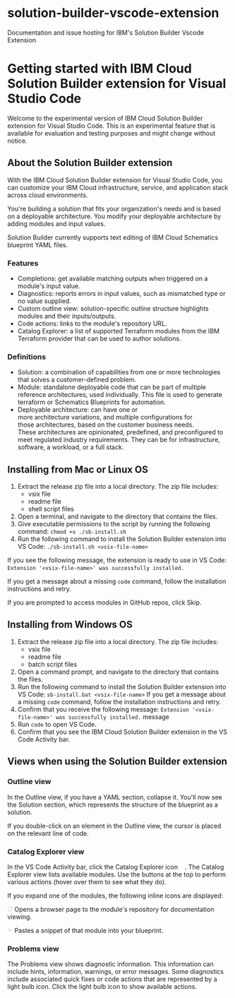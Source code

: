 # solution-builder-vscode-extension
Documentation and issue hosting for IBM's Solution Builder Vscode Extension
# Getting started with IBM Cloud Solution Builder extension for Visual Studio Code

Welcome to the experimental version of IBM Cloud Solution Builder extension for Visual Studio Code. This is an experimental feature that is available for evaluation and testing purposes and might change without notice.

## About the Solution Builder extension

With the IBM Cloud Solution Builder extension for Visual Studio Code, you can customize your IBM Cloud infrastructure, service, and application stack across cloud environments.

You're building a solution that fits your organization's needs and is based on a deployable architecture. You modify your deployable architecture by adding modules and input values.

Solution Builder currently supports text editing of IBM Cloud Schematics blueprint YAML files.

### Features

- Completions: get available matching outputs when triggered on a module's input value.
- Diagnostics: reports errors in input values, such as mismatched type or no value supplied.
- Custom outline view: solution-specific outline structure highlights modules and their inputs/outputs.
- Code actions: links to the module's repository URL.
- Catalog Explorer: a list of supported Terraform modules from the IBM Terraform provider that can be used to author solutions.

### Definitions

- Solution: a combination of capabilities from one or more technologies that solves a customer-defined problem.
- Module: standalone deployable code that can be part of multiple reference architectures, used individually. This file is used to generate terraform or Schematics Blueprints for automation.
- Deployable architecture: can have one or more architecture variations, and multiple configurations for those architectures, based on the customer business needs. These architectures are opinionated, predefined, and preconfigured to meet regulated industry requirements. They can be for infrastructure, software, a workload, or a full stack.

## Installing from Mac or Linux OS

1. Extract the release zip file into a local directory. The zip file includes:
   - vsix file
   - readme file
   - shell script files
2. Open a terminal, and navigate to the directory that contains the files.
3. Give executable permissions to the script by running the following command:
   `chmod +x ./sb-install.sh`
4. Run the following command to install the Solution Builder extension into VS Code:
   `./sb-install.sh <vsix-file-name>`

If you see the following message, the extension is ready to use in VS Code: `Extension '<vsix-file-name>' was successfully installed.`

If you get a message about a missing `code` command, follow the installation instructions and retry.

If you are prompted to access modules in GitHub repos, click Skip.

## Installing from Windows OS

1. Extract the release zip file into a local directory. The zip file includes:
   - vsix file
   - readme file
   - batch script files
2. Open a command prompt, and navigate to the directory that contains the files.
3. Run the following command to install the Solution Builder extension into VS Code:
   `sb-install.bat <vsix-file-name>`
   If you get a message about a missing `code` command, follow the installation instructions and retry.
4. Confirm that you receive the following message: `Extension '<vsix-file-name>' was successfully installed.` message
5. Run `code` to open VS Code.
6. Confirm that you see the IBM Cloud Solution Builder extension in the VS Code Activity bar.

## Views when using the Solution Builder extension

### Outline view

In the Outline view, if you have a YAML section, collapse it. You'll now see the Solution section, which represents the structure of the blueprint as a solution.

If you double-click on an element in the Outline view, the cursor is placed on the relevant line of code.

### Catalog Explorer view

In the VS Code Activity bar, click the Catalog Explorer icon [<img src="https://raw.githubusercontent.com/IBM/solution-builder-vscode-extension/main/resources/dep.png" height="12"/>](https://raw.githubusercontent.com/IBM/solution-builder-vscode-extension/main/resources/dep.png). The Catalog Explorer view lists available modules. Use the buttons at the top to perform various actions (hover over them to see what they do).

If you expand one of the modules, the following inline icons are displayed:

[<img src="https://raw.githubusercontent.com/IBM/solution-builder-vscode-extension/main/resources/dark/launch_dk.png" height="12"/>](https://raw.githubusercontent.com/IBM/solution-builder-vscode-extension/main/resources/dark/launch_dk.png) Opens a browser page to the module's repository for documentation viewing.

[<img src="https://raw.githubusercontent.com/IBM/solution-builder-vscode-extension/main/resources/dark/add.png" height="12"/>](https://raw.githubusercontent.com/IBM/solution-builder-vscode-extension/main/resources/dark/add.png) Pastes a snippet of that module into your blueprint.

### Problems view

The Problems view shows diagnostic information. This information can include hints, information, warnings, or error messages. Some diagnostics include associated quick fixes or code actions that are represented by a light bulb icon. Click the light bulb icon to show available actions.

